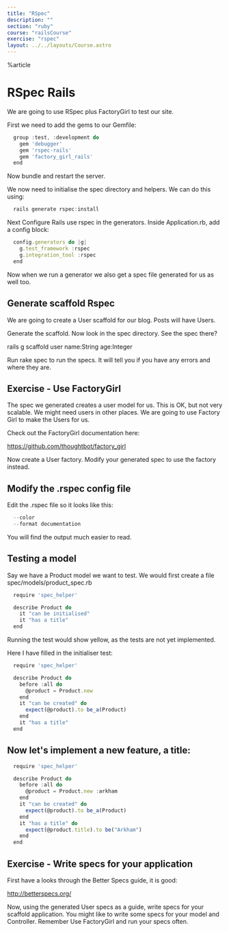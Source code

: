 ```yaml
---
title: "RSpec"
description: ""
section: "ruby"
course: "railsCourse"
exercise: "rspec"
layout: ../../layouts/Course.astro
---
```


%article

# RSpec Rails

We are going to use RSpec plus FactoryGirl to test our site.

First we need to add the gems to our Gemfile:

```js
  group :test, :development do
    gem 'debugger'
    gem 'rspec-rails'
    gem 'factory_girl_rails'
  end
```

Now bundle and restart the server.

We now need to initialise the spec directory and helpers. We can do this using:

```js
  rails generate rspec:install
```

Next Configure Rails use rspec in the generators. Inside Application.rb, add a config block:

```js
  config.generators do |g|
    g.test_framework :rspec
    g.integration_tool :rspec
  end
```

Now when we run a generator we also get a spec file generated for us as well too.

## Generate scaffold Rspec

We are going to create a User scaffold for our blog. Posts will have Users.

Generate the scaffold. Now look in the spec directory. See the spec there?

rails g scaffold user name:String age:Integer

Run rake spec to run the specs. It will tell you if you have any errors and where they are.

## Exercise - Use FactoryGirl

The spec we generated creates a user model for us. This is OK, but not very scalable. We might need users in other places. We are going to use Factory Girl to make the Users for us.

Check out the FactoryGirl documentation here:

<https://github.com/thoughtbot/factory_girl>

Now create a User factory. Modify your generated spec to use the factory instead.

## Modify the .rspec config file

Edit the .rspec file so it looks like this:

```js
  --color
  --format documentation
```

You will find the output much easier to read.

## Testing a model

Say we have a Product model we want to test. We would first create a file spec/models/product_spec.rb

```js
  require 'spec_helper'

  describe Product do
    it "can be initialised"
    it "has a title"
  end
```

Running the test would show yellow, as the tests are not yet implemented.

Here I have filled in the initialiser test:

```js
  require 'spec_helper'

  describe Product do
    before :all do
      @product = Product.new
    end
    it "can be created" do
      expect(@product).to be_a(Product)
    end
    it "has a title"
  end
```

## Now let's implement a new feature, a title:

```js
  require 'spec_helper'

  describe Product do
    before :all do
      @product = Product.new :arkham
    end
    it "can be created" do
      expect(@product).to be_a(Product)
    end
    it "has a title" do
      expect(@product.title).to be("Arkham")
    end
  end
```

## Exercise - Write specs for your application

First have a looks through the Better Specs guide, it is good:

<http://betterspecs.org/>

Now, using the generated User specs as a guide, write specs for your scaffold application. You might like to write some specs for your model and Controller. Remember Use FactoryGirl and run your specs often.
